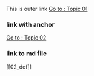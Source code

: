 This is outer link
[Go to : Topic 01](01_abc/01.ipynb#topic1)


### link with anchor
[Go to : Topic 02](02_def/02.ipynb#topic2)

### link to md file
[[02_def]]